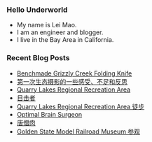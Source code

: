 ### Hello Underworld

- My name is Lei Mao.
- I am an engineer and blogger.
- I live in the Bay Area in California.


### Recent Blog Posts

<!-- BLOG-POST-LIST:START -->
- [Benchmade Grizzly Creek Folding Knife](https://leimao.github.io/blog/Benchmade-Grizzly-Creek-15062/)
- [第一次生态摄影的一些感受、不足和反思](https://leimao.github.io/essay/%E7%AC%AC%E4%B8%80%E6%AC%A1%E7%94%9F%E6%80%81%E6%91%84%E5%BD%B1%E7%9A%84%E4%B8%80%E4%BA%9B%E6%84%9F%E5%8F%97%E4%B8%8D%E8%B6%B3%E5%92%8C%E5%8F%8D%E6%80%9D/)
- [Quarry Lakes Regional Recreation Area](https://leimao.github.io/photography/Quarry-Lakes-Regional-Recreation-Area-2025-05-17/)
- [目击者](https://leimao.github.io/essay/%E7%9B%AE%E5%87%BB%E8%80%85-Who-Killed-Cock-Robin-2017/)
- [Quarry Lakes Regional Recreation Area 徒步](https://leimao.github.io/life/Quarry-Lakes-Regional-Recreation-Area-2025-05-17/)
- [Optimal Brain Surgeon](https://leimao.github.io/blog/Optimal-Brain-Surgeon/)
- [唐僧肉](https://leimao.github.io/essay/%E5%94%90%E5%83%A7%E8%82%89/)
- [Golden State Model Railroad Museum 参观](https://leimao.github.io/life/Golden-State-Model-Railroad-Museum/)
<!-- BLOG-POST-LIST:END -->
